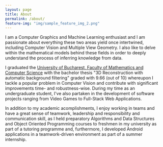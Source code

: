 ```yaml
---
layout: page
title: About
permalink: /about/
feature-img: "img/sample_feature_img_2.png"
---
```


I am a Computer Graphics and Machine Learning enthusiast and I am passionate about everything these two areas yield once intertwined, including Computer Vision and Multiple View Geometry. I also like to delve within the mathematical models behind these fields in order to deeply understand the process of inferring knowledge from data.

I graduated the <a href="http://fmi.unibuc.ro/">University of Bucharest, Faculty of Mathematics and Computer Science</a> with the bachelor thesis "3D Reconstruction with automatic background filtering" graded with 9.66 (out of 10) whereupon I tackle a popular problem in Computer Vision and contribute with significant improvements time- and robustness-wise. During my time as an undergraduate student, I've also partaken in the development of software projects ranging from Video Games to Full-Stack Web Applications.

In addition to my academic acomplishments, I enjoy working in teams and have a great sense of teamwork, leadership and responsibility and communication skill, as I held preparatory Algorithms and Data Structures and Object Oriented Programming courses to freshmen in my university as part of a tutoring programme and, furthermore, I developed Android applications in a teamwork-driven environment as part of a summer internship.
